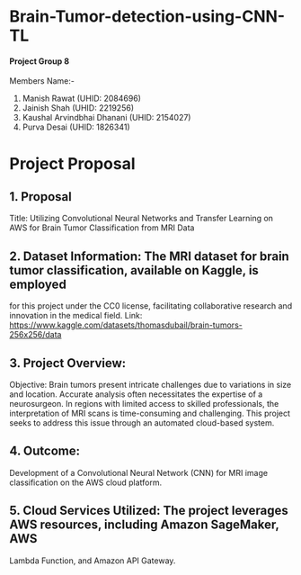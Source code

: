 # Brain-Tumor-detection-using-CNN-TL

#### Project Group 8
Members Name:-
1. Manish Rawat (UHID: 2084696)
2. Jainish Shah (UHID: 2219256)
3. Kaushal Arvindbhai Dhanani (UHID: 2154027)
4. Purva Desai (UHID: 1826341)

# Project Proposal

## 1. Proposal
Title: Utilizing Convolutional Neural Networks and Transfer Learning on AWS for Brain Tumor
Classification from MRI Data

## 2. Dataset Information: The MRI dataset for brain tumor classification, available on Kaggle, is employed
for this project under the CC0 license, facilitating collaborative research and innovation in the medical field.
Link: https://www.kaggle.com/datasets/thomasdubail/brain-tumors-256x256/data

## 3. Project Overview:
Objective: Brain tumors present intricate challenges due to variations in size and location. Accurate
analysis often necessitates the expertise of a neurosurgeon. In regions with limited access to skilled
professionals, the interpretation of MRI scans is time-consuming and challenging. This project seeks to
address this issue through an automated cloud-based system.

## 4. Outcome:
Development of a Convolutional Neural Network (CNN) for MRI image classification on the
AWS cloud platform.

## 5. Cloud Services Utilized: The project leverages AWS resources, including Amazon SageMaker, AWS
Lambda Function, and Amazon API Gateway.
